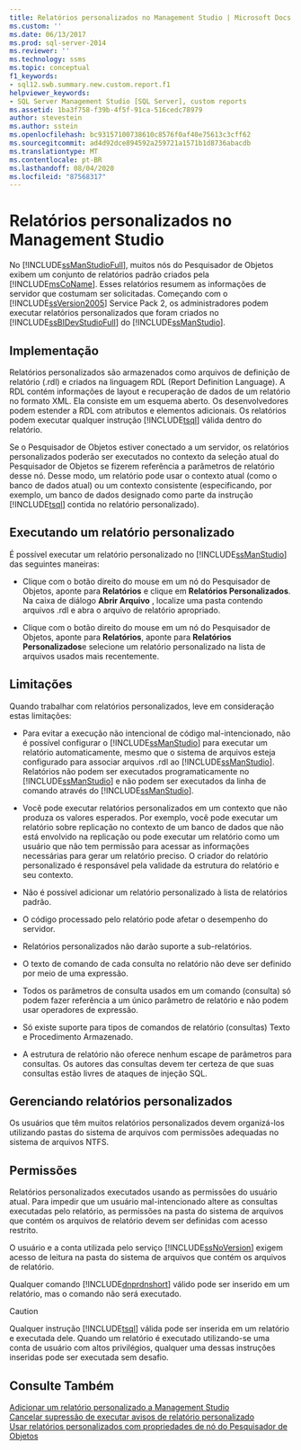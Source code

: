 ```yaml
---
title: Relatórios personalizados no Management Studio | Microsoft Docs
ms.custom: ''
ms.date: 06/13/2017
ms.prod: sql-server-2014
ms.reviewer: ''
ms.technology: ssms
ms.topic: conceptual
f1_keywords:
- sql12.swb.summary.new.custom.report.f1
helpviewer_keywords:
- SQL Server Management Studio [SQL Server], custom reports
ms.assetid: 1ba3f758-f39b-4f5f-91ca-516cedc78979
author: stevestein
ms.author: sstein
ms.openlocfilehash: bc93157100738610c8576f0af40e75613c3cff62
ms.sourcegitcommit: ad4d92dce894592a259721a1571b1d8736abacdb
ms.translationtype: MT
ms.contentlocale: pt-BR
ms.lasthandoff: 08/04/2020
ms.locfileid: "87568317"
---
```

# <a name="custom-reports-in-management-studio"></a>Relatórios personalizados no Management Studio
  No [!INCLUDE[ssManStudioFull](../../includes/ssmanstudiofull-md.md)], muitos nós do Pesquisador de Objetos exibem um conjunto de relatórios padrão criados pela [!INCLUDE[msCoName](../../includes/msconame-md.md)]. Esses relatórios resumem as informações de servidor que costumam ser solicitadas. Começando com o [!INCLUDE[ssVersion2005](../../includes/ssversion2005-md.md)] Service Pack 2, os administradores podem executar relatórios personalizados que foram criados no [!INCLUDE[ssBIDevStudioFull](../../includes/ssbidevstudiofull-md.md)] do [!INCLUDE[ssManStudio](../../includes/ssmanstudio-md.md)].  
  
## <a name="implementation"></a>Implementação  
 Relatórios personalizados são armazenados como arquivos de definição de relatório (.rdl) e criados na linguagem RDL (Report Definition Language). A RDL contém informações de layout e recuperação de dados de um relatório no formato XML. Ela consiste em um esquema aberto. Os desenvolvedores podem estender a RDL com atributos e elementos adicionais. Os relatórios podem executar qualquer instrução [!INCLUDE[tsql](../../includes/tsql-md.md)] válida dentro do relatório.  
  
 Se o Pesquisador de Objetos estiver conectado a um servidor, os relatórios personalizados poderão ser executados no contexto da seleção atual do Pesquisador de Objetos se fizerem referência a parâmetros de relatório desse nó. Desse modo, um relatório pode usar o contexto atual (como o banco de dados atual) ou um contexto consistente (especificando, por exemplo, um banco de dados designado como parte da instrução [!INCLUDE[tsql](../../includes/tsql-md.md)] contida no relatório personalizado).  
  
## <a name="running-a-custom-report"></a>Executando um relatório personalizado  
 É possível executar um relatório personalizado no [!INCLUDE[ssManStudio](../../includes/ssmanstudio-md.md)] das seguintes maneiras:  
  
-   Clique com o botão direito do mouse em um nó do Pesquisador de Objetos, aponte para **Relatórios** e clique em **Relatórios Personalizados**. Na caixa de diálogo **Abrir Arquivo** , localize uma pasta contendo arquivos .rdl e abra o arquivo de relatório apropriado.  
  
-   Clique com o botão direito do mouse em um nó do Pesquisador de Objetos, aponte para **Relatórios**, aponte para **Relatórios Personalizados**e selecione um relatório personalizado na lista de arquivos usados mais recentemente.  
  
## <a name="limitations"></a>Limitações  
 Quando trabalhar com relatórios personalizados, leve em consideração estas limitações:  
  
-   Para evitar a execução não intencional de código mal-intencionado, não é possível configurar o [!INCLUDE[ssManStudio](../../includes/ssmanstudio-md.md)] para executar um relatório automaticamente, mesmo que o sistema de arquivos esteja configurado para associar arquivos .rdl ao [!INCLUDE[ssManStudio](../../includes/ssmanstudio-md.md)]. Relatórios não podem ser executados programaticamente no [!INCLUDE[ssManStudio](../../includes/ssmanstudio-md.md)] e não podem ser executados da linha de comando através do [!INCLUDE[ssManStudio](../../includes/ssmanstudio-md.md)].  
  
-   Você pode executar relatórios personalizados em um contexto que não produza os valores esperados. Por exemplo, você pode executar um relatório sobre replicação no contexto de um banco de dados que não está envolvido na replicação ou pode executar um relatório como um usuário que não tem permissão para acessar as informações necessárias para gerar um relatório preciso. O criador do relatório personalizado é responsável pela validade da estrutura do relatório e seu contexto.  
  
-   Não é possível adicionar um relatório personalizado à lista de relatórios padrão.  
  
-   O código processado pelo relatório pode afetar o desempenho do servidor.  
  
-   Relatórios personalizados não darão suporte a sub-relatórios.  
  
-   O texto de comando de cada consulta no relatório não deve ser definido por meio de uma expressão.  
  
-   Todos os parâmetros de consulta usados em um comando (consulta) só podem fazer referência a um único parâmetro de relatório e não podem usar operadores de expressão.  
  
-   Só existe suporte para tipos de comandos de relatório (consultas) Texto e Procedimento Armazenado.  
  
-   A estrutura de relatório não oferece nenhum escape de parâmetros para consultas. Os autores das consultas devem ter certeza de que suas consultas estão livres de ataques de injeção SQL.  
  
## <a name="managing-custom-reports"></a>Gerenciando relatórios personalizados  
 Os usuários que têm muitos relatórios personalizados devem organizá-los utilizando pastas do sistema de arquivos com permissões adequadas no sistema de arquivos NTFS.  
  
## <a name="permissions"></a>Permissões  
 Relatórios personalizados executados usando as permissões do usuário atual. Para impedir que um usuário mal-intencionado altere as consultas executadas pelo relatório, as permissões na pasta do sistema de arquivos que contém os arquivos de relatório devem ser definidas com acesso restrito.  
  
 O usuário e a conta utilizada pelo serviço [!INCLUDE[ssNoVersion](../../includes/ssnoversion-md.md)] exigem acesso de leitura na pasta do sistema de arquivos que contém os arquivos de relatório.  
  
 Qualquer comando [!INCLUDE[dnprdnshort](../../includes/dnprdnshort-md.md)] válido pode ser inserido em um relatório, mas o comando não será executado.  
  
> [!CAUTION]  
>  Qualquer instrução [!INCLUDE[tsql](../../includes/tsql-md.md)] válida pode ser inserida em um relatório e executada dele. Quando um relatório é executado utilizando-se uma conta de usuário com altos privilégios, qualquer uma dessas instruções inseridas pode ser executada sem desafio.  
  

  
## <a name="see-also"></a>Consulte Também  
 [Adicionar um relatório personalizado a Management Studio](add-a-custom-report-to-management-studio.md)   
 [Cancelar supressão de executar avisos de relatório personalizado](unsuppress-run-custom-report-warnings.md)   
 [Usar relatórios personalizados com propriedades de nó do Pesquisador de Objetos](use-custom-reports-with-object-explorer-node-properties.md)  
  
  
